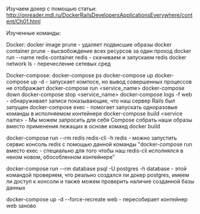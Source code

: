 Изучаем докер с помощью статьи:
http://onreader.mdl.ru/DockerRailsDevelopersApplicationsEverywhere/content/Ch01.html

Изученные команды:

Docker:
docker image prune - удаляет подвисшие образы
docker container prune - высвобождение всех ресурсов за один проход
docker run --name redis-container redis - скачиваем и запускаем redis
docker network ls - перечесление сетевых сред

Docker-compose:
docker-compose ps
docker-compose up
docker-compose up -d - запускает компосе, но вывод совершенных процессов не отображает
docker-compose run <service_name>
docker-compose down
docker-compose stop <service_name>
docker-compose​​ ​​logs​​ ​​-f​​ ​​web​ - обнаруживает записи показывающие, что наш сервер Rails был запущен
docker-compose exec <service name> <some command> - помогает запускать одноразовые команды в исполняемом контейнере
docker-compose build <service​​ ​​name> - Мы можем запросить для себя Compose собрать наши образы вместо применения лежащих в основе команд docker build

docker-compose run --rm redis redis-cli -h redis - можно запустить сервис консоль redis с помощью данной команды
"docker-compose run вместо exec - специально для того чтобы наш redis-cli исполнялся в неком новом, обособленном контейнере"

docker-compose run --rm database psql -U postgres -h database - этой командой проверяем, что реально создался ли докер postgres, имеем ли доступ к консоли и также можем проверить наличие созданной базы данных

docker-compose up -d --force-recreate web - пересобирает контейнер web заново
